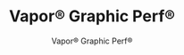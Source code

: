 ---
title: "Vapor® Graphic Perf®"
image_primary: "img/Arktura-Vapor-Graphic-Perf-Elevator-Lobby-Web-1.jpg-1600x1078.jpg"
image_secondary: "img/Arktura-Vapor-Graphic-Perf-160-W-Santa-Clara-San-Jose-CA_WEB_3-scaled.jpg"
description: "Vapor%AE%20Graphic%20Perf%AE%20turns%20wall%20and%20ceiling%20tiles%20into%20a%20limitless%20canvas%2C%20combining%20the%20best%20aspects%20of%20two%20of%20Arktura%27s%20most%20popular%20offerings%20-%20Vapor%AE%20and%20Graphic%20Perf%AE%20-%20into%20one%20versatile%20system.%20Let%20Arktura%20apply%20its%20proprietary%2C%20algorithmic%20software%20and%20manufacturing%20expertise%20to%20transfer%20any%20image%20or%20pattern%20into%20perforated%20metal%20torsion%20spring%20panels.%20Like%20our%20Vapor%AE%20Family%20of%20Products%2C%20these%20are%20fully%20compatible%20with%20Arktura%27s%20Vertika%AE%20wall%20channel%20and%20standard%20grid%20systems%2C%20to%20make%20installation%20across%20walls%20and%20ceilings%20effortless.%20Add%20available%20custom%20color%2C%20Soft%20Sound%AE%20acoustic%20backer%20panels%2C%20and%20Arktura%27s%20integrated%20lighting%2C%20and%20the%20opportunities%20are%20truly%20endless."
designer: "Arktura"
subtitle: "Vapor® Graphic Perf®"
href: "https://arktura.com/product/vapor-graphic-perf/"
tags: 
  - "arktura"
  - "Acoustic"
  - "Ceiling Panels"
  - "Lighting"
  - "Wall Panels"
  - "wall-panels"
category: "wall-panels"
manufacturer: "Arktura"
slug: "/manufacturers/arktura/wall-panels/arktura-vapor-graphic-perf"
---
